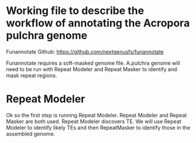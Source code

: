# Working file to describe the workflow of annotating the Acropora pulchra genome 

Funannotate Github: https://github.com/nextgenusfs/funannotate 

Funannotate requires a soft-masked genome file. A.pulchra genome will need to be run with Repeat Modeler and Repeat Masker to identify and mask repeat regions. 

# Repeat Modeler 

Ok so the first step is running Repeat Modeler. Repeat Modeler and Repeat Masker are both used. Repeat Modeler discovers TE. We will use Repeat Modeler to identify likely TEs and then RepeatMasker to identify those in the assembled genome. 
